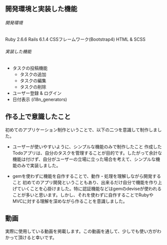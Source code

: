 ## 開発環境と実装した機能
###### 開発環境
Ruby 2.6.6
Rails 6.1.4
CSSフレームワーク(Bootstrap4)
HTML & SCSS

###### 実装した機能
- タスクの投稿機能
  - タスクの追加
  - タスクの編集
  - タスクの削除
- ユーザー登録 & ログイン
- 日付表示 (i18n_generators)

## 作る上で意識したこと
初めてのアプリケーション制作ということで、以下の二つを意識して制作しました。
- ユーザーが使いやすいように、シンプルな機能のみで制作したこと
作成したTodoアプリは、自分のタスクを管理することが目的です。したがって余計な機能は付けず、自分がユーザーの立場に立った場合を考えて、シンプルな機能のみで実装しました。

- gemを使わずに機能を自作することで、動作・処理を理解しながら開発すること
初めてのアプリ開発ということもあり、出来るだけ自分で機能を作り上げていくことを心掛けました。特に認証機能などはgemのdeviseが使われることが多いと思います。しかし、それを使わずに自作することでRubyやMVCに対する理解を深めながら作ることを意識しました。

## 動画
実際に使用している動画を掲載します。この動画を通して、少しでも使い方がわかって頂けると幸いです。
